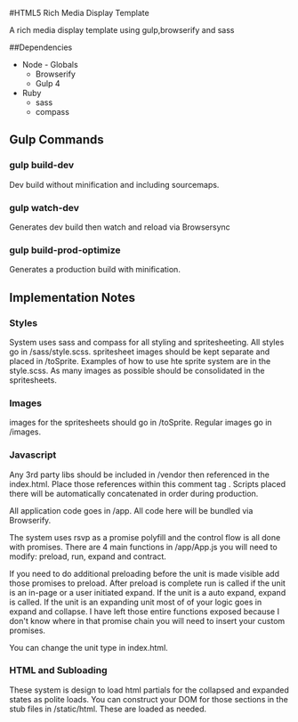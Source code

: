 #HTML5 Rich Media Display Template

A rich media display template using gulp,browserify and sass

##Dependencies

* Node - Globals
    * Browserify
    * Gulp 4
* Ruby
    * sass
    * compass


## Gulp Commands

### gulp build-dev

Dev build without minification and including sourcemaps.

### gulp watch-dev

Generates dev build then watch and reload via Browsersync

### gulp build-prod-optimize

Generates a production build with minification.


## Implementation Notes

### Styles

System uses sass and compass for all styling and spritesheeting. All styles go in /sass/style.scss. spritesheet images should be kept separate and placed in /toSprite. Examples of how to use hte sprite system are in the style.scss. As many images as possible should be consolidated in the spritesheets.

### Images

images for the spritesheets should go in /toSprite. Regular images go in /images.

### Javascript

Any 3rd party libs should be included in /vendor then referenced in the index.html. Place those references within this comment tag <!-- build:js js/vendor.js -->. Scripts placed there will be automatically concatenated in order during production.

All application code goes in /app. All code here will be bundled via Browserify.

The system uses rsvp as a promise polyfill and the control flow is all done with promises. There are 4 main functions in /app/App.js you will need to modify: preload, run, expand and contract.

If you need to do additional preloading before the unit is made visible add those promises to preload. After preload is complete run is called if the unit is an in-page or a user initiated expand. If the unit is a auto expand, expand is called. If the unit is an expanding unit most of of your logic goes in expand and collapse. I have left those entire functions exposed because I don't know where in that promise chain you will need to insert your custom promises.

You can change the unit type in index.html.

### HTML and Subloading

These system is design to load html partials for the collapsed and expanded states as polite loads. You can construct your DOM for those sections in the stub files in /static/html. These are loaded as needed.